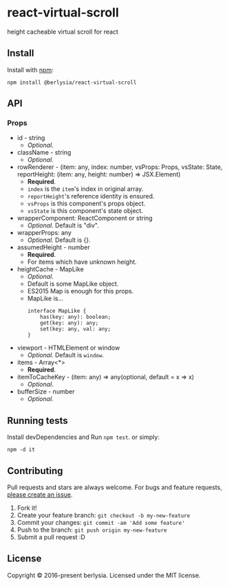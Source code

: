 # react-virtual-scroll

height cacheable virtual scroll for react

## Install

Install with [npm](https://www.npmjs.com/):

    npm install @berlysia/react-virtual-scroll

## API

### Props
- id - string
    - *Optional*.
- className - string
    - *Optional*.
- rowRenderer - (item: any, index: number, vsProps: Props, vsState: State, reportHeight: (item: any, height: number) => JSX.Element)
    - **Required**.
    - `index` is the `item`'s index in original array.
    - `reportHeight`'s reference identity is ensured.
    - `vsProps` is this component's props object.
    - `vsState` is this component's state object.
- wrapperComponent: ReactComponent or string
    - *Optional*. Default is "div".
- wrapperProps: any
    - *Optional*. Default is {}.
- assumedHeight - number
    - **Required**.
    - For items which have unknown height.
- heightCache - MapLike
    - *Optional*.
    - Default is some MapLike object. 
    - ES2015 Map is enough for this props.
    - MapLike is...
        ```
        interface MapLike {
            has(key: any): boolean;
            get(key: any): any;
            set(key: any, val: any;
        }
        ```
- viewport - HTMLElement or window
    - *Optional*. Default is `window`.
- items - Array<*>
    - **Required**.
- itemToCacheKey - (item: any) => any(optional, default = x => x)
    - *Optional*.
- bufferSize - number
    - *Optional*.
    

## Running tests

Install devDependencies and Run `npm test`.
or simply:

    npm -d it

## Contributing

Pull requests and stars are always welcome.
For bugs and feature requests, [please create an issue](https://github.com/berlysia/react-virtual-scroll/issues).

1. Fork it!
2. Create your feature branch: `git checkout -b my-new-feature`
3. Commit your changes: `git commit -am 'Add some feature'`
4. Push to the branch: `git push origin my-new-feature`
5. Submit a pull request :D

## License

Copyright © 2016-present berlysia.
Licensed under the MIT license.